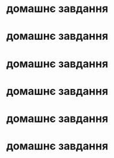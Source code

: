 # домашнє завдання
# домашнє завдання
# домашнє завдання
# домашнє завдання
# домашнє завдання
# домашнє завдання
